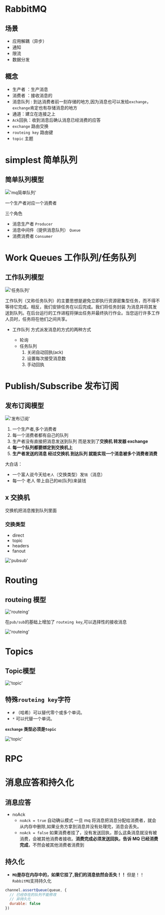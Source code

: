 # RabbitMQ

## 场景
- 应用解耦（异步）
- 通知
- 限流
- 数据分发



## 概念
- 生产者 ：生产消息
- 消费者 ：接收消息的
- 消息队列 : 到达消费者前一刻存储的地方,因为消息也可以发给`exchange`，`exchange`肯定也有存储消息的地方
- 通道：建立在连接之上
- `Ack`回执：收到消息后确认消息已经消费的应答
- `exchange` 路由交换
- `routeing key` 路由键
- `topic` 主题


# simplest 简单队列

## 简单队列模型
!['mq简单队列'](./imgs/mq_simplest.png)

一个生产者对应一个消费者

三个角色

- 消息生产者 `Producer`
- 消息中间件（提供消息队列） `Queue`
- 消费消费者 `Consumer`


# Work Queues 工作队列/任务队列

## 工作队列模型

!['任务队列'](./imgs/mq_work_queue.png)

工作队列（又称任务队列）的主要思想是避免立即执行资源密集型任务，而不得不等待它完成。相反，我们安排任务在以后完成。我们将任务封装 为消息并将其发送到队列。在后台运行的工作进程将弹出任务并最终执行作业。当您运行许多工作人员时，任务将在他们之间共享。

- 工作队列 方式派发消息的方式的两种方式

  - 轮询
  - 任务队列
    1. 关闭自动回执(ack)
    2. 设置每次接受消息数
    3. 手动回执

  

# Publish/Subscribe 发布订阅

## 发布订阅模型

!['发布订阅'](./imgs/mq_pubsub.png)

1. 一个生产者,多个消费者
2. 每一个消费者都有自己的队列
3. 生产者没有直接把消息发送到队列 而是发到了**交换机 转发器 exchange**
4. **每一个队列都要绑定到交换机上**
5. **生产者发送的消息 经过交换机 到达队列 就能实现一个消息被多个消费者消费**


大白话：  
- 一个富人说今天给`老人`（交换类型）发`钱`（消息）  
- 每一个 老人 带上自己的`碗`(队列)来装钱  

## x 交换机
交换机把消息推到队列里面

### 交换类型
- direct
- topic
- headers
- fanout

!['pubsub'](./imgs/mq_pub_sub.png)


# Routing

## routeing 模型

!['routeing'](./imgs/mq_routeing.png)

在`pub/sub`的基础上增加了 `routeing key`,可以选择性的接收消息

!['routeing'](./imgs/mq_routeing.png)


# Topics
## Topic模型
!['topic'](./imgs/mq_topic.png)

## 特殊`routeing key`字符
- `#` （哈希）可以替代零个或多个单词。
- `*` 可以代替一个单词。

**`exchange` 类型必须是`topic`**

!['topic'](./imgs/mq_topic.png)



# RPC

# 消息应答和持久化

## 消息应答

- noAck
  - `noAck = true` 自动确认模式 一旦 mq 将消息把消息分配给消费者，就会从内存中删除,如果业务方拿到消息并没有处理完，消息会丢失。
  - `noAck = false` 如果消费者挂了，没有发送回执，那么这条消息就没有被消费，会被其他消费者接收。**消费完成必须发送回执，告诉 MQ 已经消费完成**，不然会被其他消费者消费到

## 持久化

- **`MQ`是存在内存中的，如果它挂了,我们的消息依然会丢失！！** 但是！！`RabbitMQ`支持持久化

```js
channel.assertQueue(queue, {
  // 已经存在的队列不能修改
  // 非持久化
  durable: false
})
```
